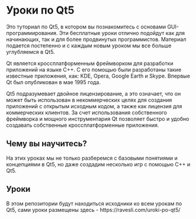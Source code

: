 # Уроки по Qt5

Это туториал по Qt5, в котором вы познакомитесь с основами GUI-программирования. Эти бесплатные уроки отлично подойдут как для начинающих, так и для более продвинутых программистов. Материал подается постепенно и с каждым новым уроком мы все больше углубляемся в Qt5.

Qt является кроссплатформенным фреймворком для разработки приложений на языке С++. С его помощью были разработаны такие известные приложения, как: KDE, Opera, Google Earth и Skype. Впервые Qt был опубликован в мае 1995 года.

Qt5 подразумевает двойное лицензирование, а это означает, что он может быть использован в некоммерческих целях для создания приложений с открытым исходным кодом, а также как лицензия для коммерческих клиентов. За счет использования собственного фреймворка и мощного инструментария Qt позволяет быстро и удобно создавать собственные кроссплатформенные приложения.

<h2>Чему вы научитесь?</h2>
На этих уроках мы не только разберемся с базовыми понятиями и концепциями в Qt5, но даже создадим несколько игр с помощью C++ и Qt5.

<h2>Уроки</h2>
В этом репозитории будут находиться исходники ко всем урокам по Qt5, сами уроки размещены здесь - https://ravesli.com/uroki-po-qt5/

